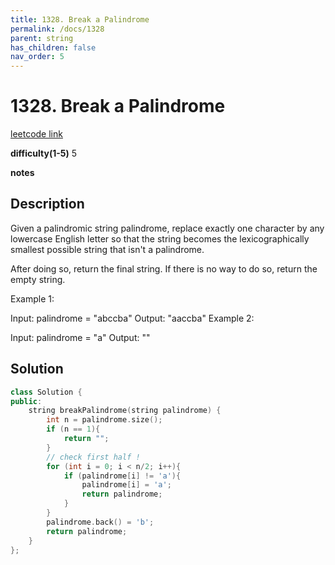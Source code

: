 ```yaml
---
title: 1328. Break a Palindrome
permalink: /docs/1328
parent: string
has_children: false
nav_order: 5
---
```

# 1328. Break a Palindrome
[leetcode link](https://leetcode.com/problems/break-a-palindrome/)

**difficulty(1-5)** 
5

**notes**   


## Description
Given a palindromic string palindrome, replace exactly one character by any lowercase English letter so that the string becomes the lexicographically smallest possible string that isn't a palindrome.

After doing so, return the final string.  If there is no way to do so, return the empty string.

 

Example 1:

Input: palindrome = "abccba"
Output: "aaccba"
Example 2:

Input: palindrome = "a"
Output: ""

## Solution

```c++
class Solution {
public:
    string breakPalindrome(string palindrome) {
        int n = palindrome.size();
        if (n == 1){
            return "";
        }
        // check first half !
        for (int i = 0; i < n/2; i++){
            if (palindrome[i] != 'a'){
                palindrome[i] = 'a';
                return palindrome;
            }
        }
        palindrome.back() = 'b';
        return palindrome;        
    }
};
```

<!-- 
Default label
{: .label }

Blue label
{: .label .label-blue }

Stable
{: .label .label-green }

New release
{: .label .label-purple }

Coming soon
{: .label .label-yellow }

Deprecated
{: .label .label-red } -->
